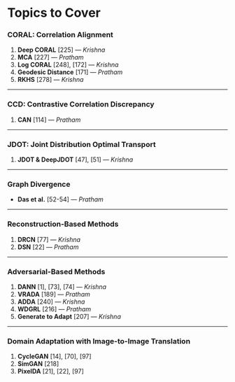 # Topics to Cover

### CORAL: Correlation Alignment
1. **Deep CORAL** [225] — *Krishna*  
2. **MCA** [227] — *Pratham*  
3. **Log CORAL** [248], [172] — *Krishna*  
4. **Geodesic Distance** [171] — *Pratham*  
5. **RKHS** [278] — *Krishna*  

---

### CCD: Contrastive Correlation Discrepancy  
1. **CAN** [114] — *Pratham*  

---

### JDOT: Joint Distribution Optimal Transport  
1. **JDOT & DeepJDOT** [47], [51] — *Krishna*  

---

### Graph Divergence  
- **Das et al.** [52-54] — *Pratham*  

---

### Reconstruction-Based Methods  
1. **DRCN** [77] — *Krishna*  
2. **DSN** [22] — *Pratham*  

---

### Adversarial-Based Methods  
1. **DANN** [1], [73], [74] — *Krishna*  
2. **VRADA** [189] — *Pratham*  
3. **ADDA** [240] — *Krishna*  
4. **WDGRL** [216] — *Pratham*  
5. **Generate to Adapt** [207] — *Krishna*  

---

### Domain Adaptation with Image-to-Image Translation  
1. **CycleGAN** [14], [70], [97]  
2. **SimGAN** [218]  
3. **PixelDA** [21], [22], [97]  
